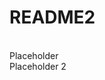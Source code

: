 <!DOCTYPE html>
<html>
<head>
	<title>README</title>
<h1><strong>README2</strong></h1> 
</head>
<body> 
<br>Placeholder 
<br> Placeholder 2

</body>
</html>